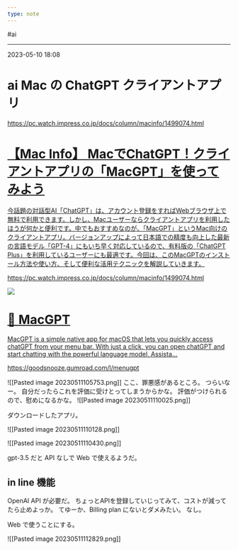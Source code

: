 ```yaml
---
type: note
---
```


#ai

---
2023-05-10  18:08

# ai  Mac の ChatGPT クライアントアプリ

https://pc.watch.impress.co.jp/docs/column/macinfo/1499074.html


<div class="rich-link-card-container"><a class="rich-link-card" href="https://pc.watch.impress.co.jp/docs/column/macinfo/1499074.html" target="_blank">
	<div class="rich-link-image-container">
		<div class="rich-link-image" style="background-image: url('https://pc.watch.impress.co.jp/img/pcw/list/1499/074/fig11b.png')">
	</div>
	</div>
	<div class="rich-link-card-text">
		<h1 class="rich-link-card-title">【Mac Info】 MacでChatGPT！クライアントアプリの「MacGPT」を使ってみよう</h1>
		<p class="rich-link-card-description">
		今話題の対話型AI「ChatGPT」は、アカウント登録をすればWebブラウザ上で無料で利用できます。しかし、Macユーザーならクライアントアプリを利用したほうが何かと便利です。中でもおすすめなのが、「MacGPT」というMac向けのクライアントアプリ。バージョンアップによって日本語での精度も向上した最新の言語モデル「GPT-4」にもいち早く対応しているので、有料版の「ChatGPT Plus」を利用しているユーザーにも最適です。今回は、このMacGPTのインストール方法や使い方、そして便利な活用テクニックを解説していきます。
		</p>
		<p class="rich-link-href">
		https://pc.watch.impress.co.jp/docs/column/macinfo/1499074.html
		</p>
	</div>
</a></div>

![](https://asset.watch.impress.co.jp/img/pcw/docs/1499/074/fig00_l.png)


<div class="rich-link-card-container"><a class="rich-link-card" href="https://goodsnooze.gumroad.com/l/menugpt" target="_blank">
	<div class="rich-link-image-container">
		<div class="rich-link-image" style="background-image: url('https://public-files.gumroad.com/2esnuubi0ezz6y71fvkz01wut3bg')">
	</div>
	</div>
	<div class="rich-link-card-text">
		<h1 class="rich-link-card-title">🧠 MacGPT</h1>
		<p class="rich-link-card-description">
		MacGPT is a simple native app for macOS that lets you quickly access chatGPT from your menu bar. With just a click, you can open chatGPT and start chatting with the powerful language model, Assista...
		</p>
		<p class="rich-link-href">
		https://goodsnooze.gumroad.com/l/menugpt
		</p>
	</div>
</a></div>
![[Pasted image 20230511105753.png]]
ここ、罪悪感があるところ。
つらいなー。
自分だったらこれを評価に受けとってしまうからかな。
評価がつけられるので、慰めになるかな。
![[Pasted image 20230511110025.png]]

ダウンロードしたアプリ。

![[Pasted image 20230511110128.png]]


![[Pasted image 20230511110430.png]]

gpt-3.5 だと API なしで Web で使えるようだ。

## in  line 機能

OpenAI API が必要だ。
ちょっとAPIを登録していじってみて、コストが減ってたら止めよっか。
てゆーか、Billing plan にないとダメみたい。
なし。

Web で使うことにする。

![[Pasted image 20230511112829.png]]





